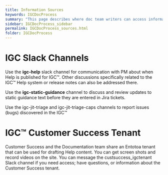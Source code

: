 ```yaml
---
title: Information Sources
keywords: IGCDocProcess
summary: "This page describes where doc team writers can access information for writing IGC online help."
sidebar: IGCDocProcess_sidebar
permalink: IGCDocProcess_sources.html
folder: IGCDocProcess
---
```

IGC Slack Channels
==================

Use the **igc-help** slack channel for communication with PM about when
Help is published for IGC™. Other discussions specifically related to
the IGC™ Help system or release notes can also be addressed there.

Use the **igc-static-guidance** channel to discuss and review updates to
static guidance text before they are entered in Jira tickets.

Use the igc-jit-triage and igc-jit-triage-caps channels to report issues
(bugs) discovered in the IGC™

IGC™ Customer Success Tenant
============================

Customer Success and the Documentation team share an Entotoa tenant that can be used for drafting
Help content. You can get screen shots and record videos on the site.
You can message the custsuccess\_igctenant Slack channel if you need
access; have questions, or information about the Customer Success
tenant.
